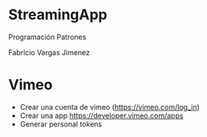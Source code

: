 # StreamingApp
Programación Patrones

Fabricio Vargas Jimenez

# Vimeo

- Crear una cuenta de vimeo (https://vimeo.com/log_in)
- Crear una app https://developer.vimeo.com/apps
- Generar personal tokens
